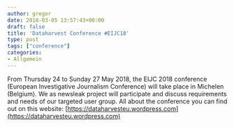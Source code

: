 ```yaml
---
author: gregor
date: 2018-03-05 13:57:43+00:00
draft: false
title: 'Dataharvest Conference #EIJC18'
type: post
tags: ["conference"]
categories:
- Allgemein
---
```


From Thursday 24 to Sunday 27 May 2018, the EIJC 2018 conference (European Investigative Journalism Conference) will take place in Michelen (Belgium). We as newsleak project will participate and discuss requirements and needs of our targeted user group. All about the conference you can find out on this website: [https://dataharvesteu.wordpress.com](https://dataharvesteu.wordpress.com)
